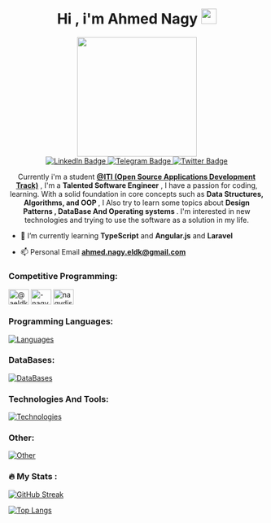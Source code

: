 <img src="https://komarev.com/ghpvc/?username=Blitz576&style=flat-square&color=blue" align="right" alt=""/>
<h1 align='center'>
  Hi , i'm Ahmed Nagy
  <img src="https://media.giphy.com/media/hvRJCLFzcasrR4ia7z/giphy.gif" width="30px"/>
</h1>
<div id="header" align="center">
  <img src="https://media.giphy.com/media/v1.Y2lkPTc5MGI3NjExM3hndnFzbnAzODR4NnpjZ244MmVxeXFlNmFpYnpwNG01OGRqazhxNiZlcD12MV9pbnRlcm5hbF9naWZfYnlfaWQmY3Q9Zw/2IudUHdI075HL02Pkk/giphy.gif" width="235"/>
</div>

<div id="badges" align="center">
  <a href="https://www.linkedin.com/in/ahmed-nagy-eldk-443a041b2/" border-radius="30">
    <img src="https://img.shields.io/badge/LinkedIn-blue?style=for-the-badge&logo=linkedin&logoColor=white" alt="LinkedIn Badge"/>
  </a>

  
  <a href="https://t.me/Blitz576">
    <img src="https://img.shields.io/badge/Telegram-lightblue?style=for-the-badge&logo=telegram&logoColor=white" alt="Telegram Badge"/>
  </a>  
  <a href="https://twitter.com/eldk_n">
    <img src="https://img.shields.io/badge/Twitter-blue?style=for-the-badge&logo=twitter&logoColor=white" alt="Twitter Badge"/>
  </a>  
</div>
<p align="center"> Currently i'm a student <a href="https://iti.gov.eg/iti/home" alt="Information Technology Institute" color="red"><strong>@ITI (Open Source Applications Development Track)</strong></a> , I'm a <strong>Talented Software Engineer</strong> , I have a passion for coding, learning. With a solid foundation in core concepts such as <strong>Data Structures, Algorithms, and OOP </strong> , I Also try to learn some topics about <strong>Design Patterns , DataBase And Operating systems </strong>. I'm interested in new technologies and trying to use the software as a solution in my life.</p>

- 🌱 I’m currently learning **TypeScript** and **Angular.js** and **Laravel**

- 📫 Personal Email **ahmed.nagy.eldk@gmail.com**

<h3 align="left">Competitive Programming:</h3>
<p align="left">
<a href="https://www.hackerrank.com/profile/aeldk24" target="blank"><img align="center" src="https://raw.githubusercontent.com/rahuldkjain/github-profile-readme-generator/master/src/images/icons/Social/hackerrank.svg" alt="@aeldk24" height="30" width="40" /></a>
<a href="https://codeforces.com/profile/-nagy-" target="blank"><img align="center" src="https://raw.githubusercontent.com/rahuldkjain/github-profile-readme-generator/master/src/images/icons/Social/codeforces.svg" alt="-nagy-" height="30" width="40" /></a>
<a href="https://www.leetcode.com/nagydissapointed" target="blank"><img align="center" src="https://raw.githubusercontent.com/rahuldkjain/github-profile-readme-generator/master/src/images/icons/Social/leet-code.svg" alt="nagydissapointed" height="30" width="40" /></a>
</p>

<h3>Programming Languages:</h3>

[![Languages](https://skillicons.dev/icons?i=js,html,css,py,java,c,cpp,bash,ts,ruby,php)](https://skillicons.dev)

<h3>DataBases:</h3>

[![DataBases](https://skillicons.dev/icons?i=mongodb,postgres,mysql)](https://skillicons.dev)

<h3>Technologies And Tools: </h3>

[![Technologies](https://skillicons.dev/icons?i=nodejs,laravel,django,spring,angular,react,vue,nginx,wordpress,docker,git,postman)](https://skillicons.dev)

<h3>Other:</h3>

[![Other](https://skillicons.dev/icons?i=npm,linux,redhat,ubuntu,latex,clion,vscode,idea,phpstorm,pycharm,discord)](https://skillicons.dev)

### :fire: My Stats :
[![GitHub Streak](http://github-readme-streak-stats.herokuapp.com?user=Blitz576&theme=dark&background=000000)](https://git.io/streak-stats)

[![Top Langs](https://github-readme-stats.vercel.app/api/top-langs/?username=Blitz576&layout=compact&langs_count=6&include_all_commits=true)](https://github.com/anuraghazra/github-readme-stats)
